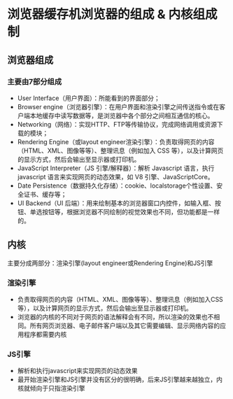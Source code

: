 # 浏览器缓存机浏览器的组成 & 内核组成制

## 浏览器组成

### 主要由7部分组成

* User Interface（用户界面）：所能看到的界面部分；
* Browser engine（浏览器引擎）：在用户界面和渲染引擎之间传送指令或在客户端本地缓存中读写数据等，是浏览器中各个部分之间相互通信的核心。
* Networking（网络）：实现HTTP、FTP等传输协议，完成网络调用或资源下载的模块；
* Rendering Engine（或layout engineer渲染引擎）：负责取得网页的内容（HTML、XML、图像等等）、整理讯息（例如加入 CSS 等），以及计算网页的显示方式，然后会输出至显示器或打印机。
* JavaScript Interpreter（JS 引擎/解释器）：解析 Javascript 语言，执行 javascript 语言来实现网页的动态效果，如 V8 引擎、JavaScriptCore。
* Date Persistence（数据持久化存储）：cookie、localstorage个性设置、安全证书、缓存等；
* UI Backend（UI 后端）：用来绘制基本的浏览器窗口内控件，如输入框、按钮、单选按钮等，根据浏览器不同绘制的视觉效果也不同，但功能都是一样的。

## 内核

主要分成两部分：渲染引擎(layout engineer或Rendering Engine)和JS引擎

### 渲染引擎

* 负责取得网页的内容（HTML、XML、图像等等）、整理讯息（例如加入CSS等），以及计算网页的显示方式，然后会输出至显示器或打印机。
* 浏览器的内核的不同对于网页的语法解释会有不同，所以渲染的效果也不相同。所有网页浏览器、电子邮件客户端以及其它需要编辑、显示网络内容的应用程序都需要内核

### JS引擎

* 解析和执行javascript来实现网页的动态效果
* 最开始渲染引擎和JS引擎并没有区分的很明确，后来JS引擎越来越独立，内核就倾向于只指渲染引擎
